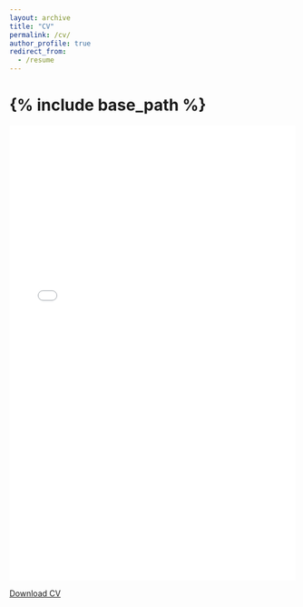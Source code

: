 ```yaml
---
layout: archive
title: "CV"
permalink: /cv/
author_profile: true
redirect_from:
  - /resume
---
```


# {% include base_path %}

 <iframe src="/files/cv_guillot.pdf" width="100%" height="800" frameborder="no" border="0" marginwidth="0" marginheight="0"></iframe>

[Download CV](http://malkaguillot.github.io/files/cv_guillot.pdf)
